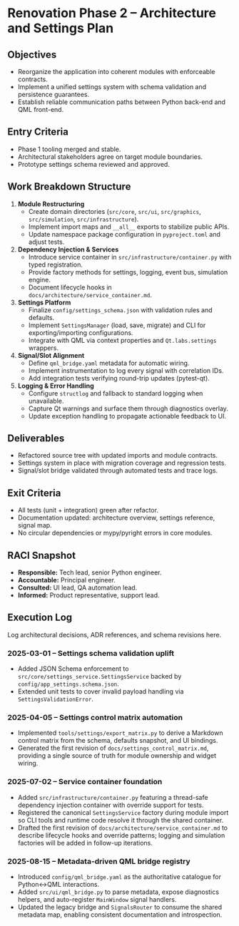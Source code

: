 # Renovation Phase 2 – Architecture and Settings Plan

## Objectives
- Reorganize the application into coherent modules with enforceable contracts.
- Implement a unified settings system with schema validation and persistence guarantees.
- Establish reliable communication paths between Python back-end and QML front-end.

## Entry Criteria
- Phase 1 tooling merged and stable.
- Architectural stakeholders agree on target module boundaries.
- Prototype settings schema reviewed and approved.

## Work Breakdown Structure
1. **Module Restructuring**
   - Create domain directories (`src/core`, `src/ui`, `src/graphics`, `src/simulation`, `src/infrastructure`).
   - Implement import maps and `__all__` exports to stabilize public APIs.
   - Update namespace package configuration in `pyproject.toml` and adjust tests.
2. **Dependency Injection & Services**
   - Introduce service container in `src/infrastructure/container.py` with typed registration.
   - Provide factory methods for settings, logging, event bus, simulation engine.
   - Document lifecycle hooks in `docs/architecture/service_container.md`.
3. **Settings Platform**
   - Finalize `config/settings_schema.json` with validation rules and defaults.
   - Implement `SettingsManager` (load, save, migrate) and CLI for exporting/importing configurations.
   - Integrate with QML via context properties and `Qt.labs.settings` wrappers.
4. **Signal/Slot Alignment**
   - Define `qml_bridge.yaml` metadata for automatic wiring.
   - Implement instrumentation to log every signal with correlation IDs.
   - Add integration tests verifying round-trip updates (pytest-qt).
5. **Logging & Error Handling**
   - Configure `structlog` and fallback to standard logging when unavailable.
   - Capture Qt warnings and surface them through diagnostics overlay.
   - Update exception handling to propagate actionable feedback to UI.

## Deliverables
- Refactored source tree with updated imports and module contracts.
- Settings system in place with migration coverage and regression tests.
- Signal/slot bridge validated through automated tests and trace logs.

## Exit Criteria
- All tests (unit + integration) green after refactor.
- Documentation updated: architecture overview, settings reference, signal map.
- No circular dependencies or mypy/pyright errors in core modules.

## RACI Snapshot
- **Responsible:** Tech lead, senior Python engineer.
- **Accountable:** Principal engineer.
- **Consulted:** UI lead, QA automation lead.
- **Informed:** Product representative, support lead.

## Execution Log
Log architectural decisions, ADR references, and schema revisions here.

### 2025-03-01 – Settings schema validation uplift
- Added JSON Schema enforcement to `src/core/settings_service.SettingsService`
  backed by `config/app_settings.schema.json`.
- Extended unit tests to cover invalid payload handling via
  `SettingsValidationError`.

### 2025-04-05 – Settings control matrix automation
- Implemented `tools/settings/export_matrix.py` to derive a Markdown control
  matrix from the schema, defaults snapshot, and UI bindings.
- Generated the first revision of `docs/settings_control_matrix.md`, providing a
  single source of truth for module ownership and widget wiring.

### 2025-07-02 – Service container foundation
- Added `src/infrastructure/container.py` featuring a thread-safe dependency
  injection container with override support for tests.
- Registered the canonical `SettingsService` factory during module import so
  CLI tools and runtime code resolve it through the shared container.
- Drafted the first revision of `docs/architecture/service_container.md` to
  describe lifecycle hooks and override patterns; logging and simulation
  factories will be added in follow-up iterations.

### 2025-08-15 – Metadata-driven QML bridge registry
- Introduced `config/qml_bridge.yaml` as the authoritative catalogue for
  Python↔QML interactions.
- Added `src/ui/qml_bridge.py` to parse metadata, expose diagnostics helpers,
  and auto-register `MainWindow` signal handlers.
- Updated the legacy bridge and `SignalsRouter` to consume the shared metadata
  map, enabling consistent documentation and introspection.
